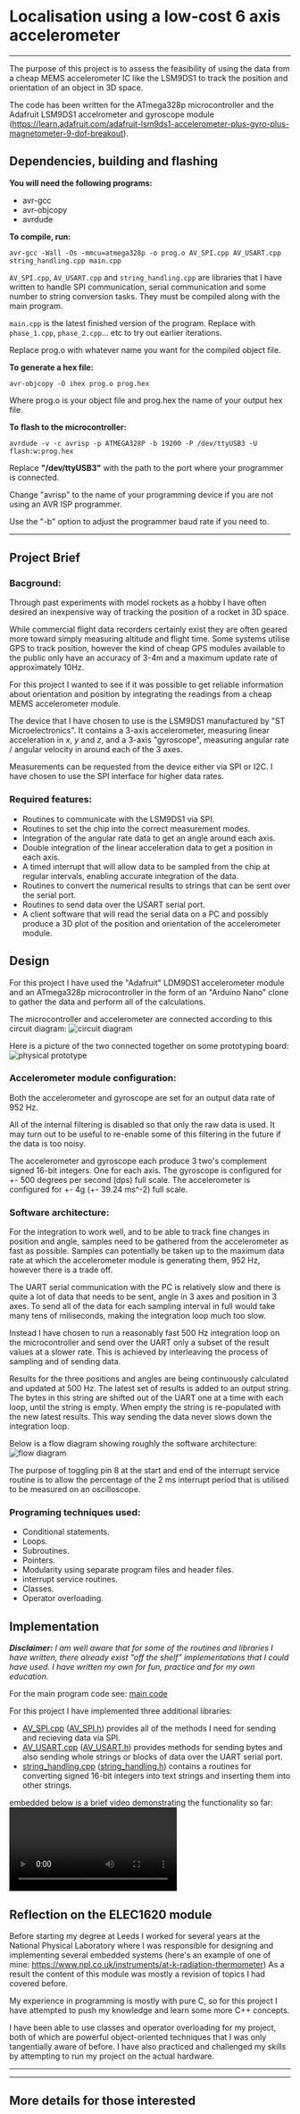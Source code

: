 # Localisation using a low-cost 6 axis accelerometer

---

The purpose of this project is to assess the feasibility of using the data from a cheap MEMS accelerometer IC like the LSM9DS1 to track the position and orientation of an object in 3D space.

The code has been written for the ATmega328p microcontroller and the Adafruit LSM9DS1 accelrometer and gyroscope module (https://learn.adafruit.com/adafruit-lsm9ds1-accelerometer-plus-gyro-plus-magnetometer-9-dof-breakout).

## Dependencies, building and flashing

**You will need the following programs:**

- avr-gcc
- avr-objcopy
- avrdude

**To compile, run:**

    avr-gcc -Wall -Os -mmcu=atmega328p -o prog.o AV_SPI.cpp AV_USART.cpp string_handling.cpp main.cpp

`AV_SPI.cpp`, `AV_USART.cpp` and `string_handling.cpp` are libraries that I have written to handle SPI communication, serial communication and some number to string conversion tasks. They must be compiled along with the main program.

`main.cpp` is the latest finished version of the program. Replace with `phase_1.cpp`, `phase_2.cpp`... etc to try out earlier iterations.

Replace prog.o with whatever name you want for the compiled object file.

**To generate a hex file:**

    avr-objcopy -O ihex prog.o prog.hex

Where prog.o is your object file and prog.hex the name of your output hex file.

**To flash to the microcontroller:**

    avrdude -v -c avrisp -p ATMEGA328P -b 19200 -P /dev/ttyUSB3 -U flash:w:prog.hex

Replace **"/dev/ttyUSB3"** with the path to the port where your programmer is connected.

Change "avrisp" to the name of your programming device if you are not using an AVR ISP programmer.

Use the "-b" option to adjust the programmer baud rate if you need to.

---

## Project Brief

### Bacground:

Through past experiments with model rockets as a hobby I have often desired an inexpensive way of tracking the position of a rocket in 3D space. 

While commercial flight data recorders certainly exist they are often geared more toward simply measuring altitude and flight time. Some systems utilise GPS to track position, however the kind of cheap GPS modules available to the public only have an accuracy of 3-4m and a maximum update rate of approximately 10Hz.

For this project I wanted to see if it was possible to get reliable information about orientation and position by integrating the readings from a cheap MEMS accelerometer module.

The device that I have chosen to use is the LSM9DS1 manufactured by "ST Microelectronics". It contains a 3-axis accelerometer, measuring linear acceleration in *x*, *y* and *z*, and a 3-axis "gyroscope", measuring angular rate / angular velocity in around each of the 3 axes.

Measurements can be requested from the device either via SPI or I2C. I have chosen to use the SPI interface for higher data rates.

### Required features:

- Routines to communicate with the LSM9DS1 via SPI.
- Routines to set the chip into the correct measurement modes.
- Integration of the angular rate data to get an angle around each axis.
- Double integration of the linear acceleration data to get a position in each axis.
- A timed interrupt that will allow data to be sampled from the chip at regular intervals, enabling accurate integration of the data.
- Routines to convert the numerical results to strings that can be sent over the serial port.
- Routines to send data over the USART serial port.
- A client software that will read the serial data on a PC and possibly produce a 3D plot of the position and orientation of the accelerometer module. 

## Design

For this project I have used the "Adafruit" LDM9DS1 accelerometer module and an ATmega328p microcontroller in the form of an "Arduino Nano" clone to gather the data and perform all of the calculations.

The microcontroller and accelerometer are connected according to this circuit diagram:
    ![circuit diagram]()

Here is a picture of the two connected together on some prototyping board:
    ![physical prototype]()

### Accelerometer module configuration:

Both the accelerometer and gyroscope are set for an output data rate of 952 Hz.

All of the internal filtering is disabled so that only the raw data is used. It may turn out to be useful to re-enable some of this filtering in the future if the data is too noisy.

The accelerometer and gyroscope each produce 3 two's complement signed 16-bit integers. One for each axis. The gyroscope is configured for +- 500 degrees per second (dps) full scale. The accelerometer is configured for +- 4g (+- 39.24 ms^-2) full scale.

### Software architecture:

For the integration to work well, and to be able to track fine changes in position and angle, samples need to be gathered from the accelerometer as fast as possible. Samples can potentially be taken up to the maximum data rate at which the accelerometer module is generating them, 952 Hz, however there is a trade off.

The UART serial communication with the PC is relatively slow and there is quite a lot of data that needs to be sent, angle in 3 axes and position in 3 axes. To send all of the data for each sampling interval in full would take many tens of miliseconds, making the integration loop much too slow.

Instead I have chosen to run a reasonably fast 500 Hz integration loop on the microcontroller and send over the UART only a subset of the result values at a slower rate. This is achieved by interleaving the process of sampling and of sending data.

Results for the three positions and angles are being continuously calculated and updated at 500 Hz. The latest set of results is added to an output string. The bytes in this string are shifted out of the UART one at a time with each loop, until the string is empty. When empty the string is re-populated with the new latest results. This way sending the data never slows down the integration loop.

Below is a flow diagram showing roughly the software architecture:
    ![flow diagram](Documentation/flow_chart.png)

The purpose of toggling pin 8 at the start and end of the interrupt service routine is to allow the percentage of the 2 ms interrupt period that is utilised to be measured on an oscilloscope.

### Programing techniques used:

- Conditional statements.
- Loops.
- Subroutines.
- Pointers.
- Modularity using separate program files and header files.
- interrupt service routines.
- Classes.
- Operator overloading.

## Implementation

***Disclaimer:** I am well aware that for some of the routines and libraries I have written, there already exist "off the shelf" implementations that I could have used. I have written my own for fun, practice and for my own education.*

For the main program code see: [main code](https://github.com/Arthur-Vie/ELEC1620-project/blob/master/phase_5.cpp)

For this project I have implemented three additional libraries:

- [AV_SPI.cpp](https://github.com/Arthur-Vie/ELEC1620-project/blob/master/AV_SPI.cpp) ([AV_SPI.h](https://github.com/Arthur-Vie/ELEC1620-project/blob/master/AV_SPI.h)) provides all of the methods I need for sending and recieving data via SPI.
- [AV_USART.cpp](https://github.com/Arthur-Vie/ELEC1620-project/blob/master/AV_USART.cpp) ([AV_USART.h](https://github.com/Arthur-Vie/ELEC1620-project/blob/master/AV_USART.h)) provides methods for sending bytes and also sending whole strings or blocks of data over the UART serial port.
- [string_handling.cpp](https://github.com/Arthur-Vie/ELEC1620-project/blob/master/string_handling.cpp) ([string_handling.h](https://github.com/Arthur-Vie/ELEC1620-project/blob/master/string_handling.h)) contains a routines for converting signed 16-bit integers into text strings and inserting them into other strings.

embedded below is a brief video demonstrating the functionality so far:
    <video></video>





## Reflection on the ELEC1620 module

Before starting my degree at Leeds I worked for several years at the National Physical Laboratory where I was responsible for designing and implementing several embedded systems (here's an example of one of mine: https://www.npl.co.uk/instruments/at-k-radiation-thermometer)
As a result the content of this module was mostly a revision of topics I had covered before.

My experience in programming is mostly with pure C, so for this project I have attempted to push my knowledge and learn some more C++ concepts.

I have been able to use classes and operator overloading for my project, both of which are powerful object-oriented techniques that I was only tangentially aware of before. I have also practiced and challenged my skills by attempting to run my project on the actual hardware.

---
---

## More details for those interested
